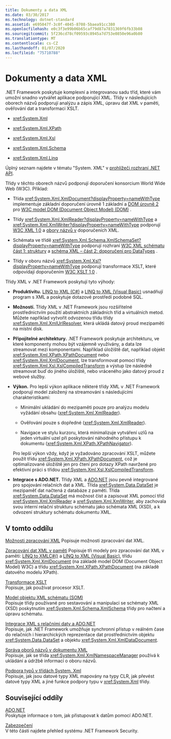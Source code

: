 ```yaml
---
title: Dokumenty a data XML
ms.date: 03/30/2017
ms.technology: dotnet-standard
ms.assetid: e695047f-3c0f-4045-8708-5baea91cc380
ms.openlocfilehash: e0c3f3e99b06b65caf79d87a7831369f6fb33b08
ms.sourcegitcommit: 5f236cd78cf09593c8945a7d753e0850e96a0b80
ms.translationtype: MT
ms.contentlocale: cs-CZ
ms.lasthandoff: 01/07/2020
ms.locfileid: "75710788"
---
```

# <a name="xml-documents-and-data"></a>Dokumenty a data XML

.NET Framework poskytuje komplexní a integrovanou sadu tříd, které vám umožní snadno vytvářet aplikace podporující XML. Třídy v následujících oborech názvů podporují analýzu a zápis XML, úpravu dat XML v paměti, ověřování dat a transformaci XSLT.

- <xref:System.Xml>

- <xref:System.Xml.XPath>

- <xref:System.Xml.Xsl>

- <xref:System.Xml.Schema>

- <xref:System.Xml.Linq>

Úplný seznam najdete v tématu "System. XML" v [prohlížeči rozhraní .NET API](https://docs.microsoft.com/dotnet/api/?term=system.xml).

Třídy v těchto oborech názvů podporují doporučení konsorcium World Wide Web (W3C). Příklad:

- Třída <xref:System.Xml.XmlDocument?displayProperty=nameWithType> implementuje základní doporučení úrovně 1 základní a [DOM úrovně 2](https://www.w3.org/TR/DOM-Level-2-Core/) pro [W3C model DOM (Document Object Model) (DOM)](https://www.w3.org/TR/REC-DOM-Level-1/) .

- Třídy <xref:System.Xml.XmlReader?displayProperty=nameWithType> a <xref:System.Xml.XmlWriter?displayProperty=nameWithType> podporují [W3C XML 1,0](https://www.w3.org/TR/2006/REC-xml-20060816/) a [obory názvů v](https://www.w3.org/TR/REC-xml-names/) doporučeních XML.

- Schémata ve třídě <xref:System.Xml.Schema.XmlSchemaSet?displayProperty=nameWithType> podporují rozhraní [W3C XML schématu část 1: struktury](https://www.w3.org/TR/xmlschema-1/) a [schéma XML – část 2: doporučení pro DataTypes](https://www.w3.org/TR/xmlschema-2/) .

- Třídy v oboru názvů <xref:System.Xml.Xsl?displayProperty=nameWithType> podporují transformace XSLT, které odpovídají doporučením [W3C XSLT 1,0](https://www.w3.org/TR/xslt) .

Třídy XML v .NET Framework poskytují tyto výhody:

- **Produktivitu.** [LINQ to XML (C#)](../../../csharp/programming-guide/concepts/linq/linq-to-xml-overview.md) a [LINQ to XML (Visual Basic)](../../../visual-basic/programming-guide/concepts/linq/linq-to-xml.md) usnadňují program s XML a poskytuje dotazové prostředí podobné SQL.

- **Možností.** Třídy XML v .NET Framework jsou rozšiřitelné prostřednictvím použití abstraktních základních tříd a virtuálních metod. Můžete například vytvořit odvozenou třídu třídy <xref:System.Xml.XmlUrlResolver>, která ukládá datový proud mezipaměti na místní disk.

- **Připojitelné architektury.** .NET Framework poskytuje architekturu, ve které komponenty mohou být vzájemně využívány, a data lze streamovat mezi komponentami. Například úložiště dat, například objekt <xref:System.Xml.XPath.XPathDocument> nebo <xref:System.Xml.XmlDocument>, lze transformovat pomocí třídy <xref:System.Xml.Xsl.XslCompiledTransform> a výstup lze následně streamovat buď do jiného úložiště, nebo vráceného jako datový proud z webové služby.

- **Výkon.** Pro lepší výkon aplikace některé třídy XML v .NET Framework podporují model založený na streamování s následujícími charakteristikami:

  - Minimální ukládání do mezipaměti pouze pro analýzu modelu vyžádání obsahu (<xref:System.Xml.XmlReader>).

  - Ověřování pouze s dopředné (<xref:System.Xml.XmlReader>).

  - Navigace ve stylu kurzoru, která minimalizuje vytváření uzlů na jeden virtuální uzel při poskytování náhodného přístupu k dokumentu (<xref:System.Xml.XPath.XPathNavigator>).

  Pro lepší výkon vždy, když je vyžadováno zpracování XSLT, můžete použít třídu <xref:System.Xml.XPath.XPathDocument>, což je optimalizované úložiště jen pro čtení pro dotazy XPath navržené pro efektivní práci s třídou <xref:System.Xml.Xsl.XslCompiledTransform>.

- **Integrace s ADO.NET.** Třídy XML a [ADO.NET](../../../../docs/framework/data/adonet/index.md) jsou pevně integrované pro spojování relačních dat a XML. Třída <xref:System.Data.DataSet> je mezipaměť dat načtená z databáze z paměti. Třída <xref:System.Data.DataSet> má možnost číst a zapisovat XML pomocí tříd <xref:System.Xml.XmlReader> a <xref:System.Xml.XmlWriter>, aby zachovala svou interní relační strukturu schématu jako schémata XML (XSD), a k odvození struktury schématu dokumentu XML.

## <a name="in-this-section"></a>V tomto oddílu

[Možnosti zpracování XML](../../../../docs/standard/data/xml/xml-processing-options.md) Popisuje možnosti zpracování dat XML.

[Zpracování dat XML v paměti](../../../../docs/standard/data/xml/processing-xml-data-in-memory.md) Popisuje tři modely pro zpracování dat XML v paměti: [LINQ to XMLC#()](../../../csharp/programming-guide/concepts/linq/linq-to-xml-overview.md) a [LINQ to XML (Visual Basic)](../../../visual-basic/programming-guide/concepts/linq/linq-to-xml.md), třídu <xref:System.Xml.XmlDocument> (na základě model DOM (Document Object Model) W3C) a třídu <xref:System.Xml.XPath.XPathDocument> (na základě datového modelu XPath).

[Transformace XSLT](../../../../docs/standard/data/xml/xslt-transformations.md)\
Popisuje, jak používat procesor XSLT.

[Model objektu XML schématu (SOM)](../../../../docs/standard/data/xml/xml-schema-object-model-som.md)\
Popisuje třídy používané pro sestavování a manipulaci se schématy XML (XSD) poskytnutím <xref:System.Xml.Schema.XmlSchema> třídy pro načtení a úpravu schématu.

[Integrace XML s relačními daty a ADO.NET](../../../../docs/standard/data/xml/xml-integration-with-relational-data-and-adonet.md)\
Popisuje, jak .NET Framework umožňuje synchronní přístup v reálném čase do relačních i hierarchických reprezentace dat prostřednictvím objektu <xref:System.Data.DataSet> a objektu <xref:System.Xml.XmlDataDocument>.

[Správa oborů názvů v dokumentu XML](../../../../docs/standard/data/xml/managing-namespaces-in-an-xml-document.md)\
Popisuje, jak se třída <xref:System.Xml.XmlNamespaceManager> používá k ukládání a údržbě informací o oboru názvů.

[Podpora typů v třídách System. Xml](../../../../docs/standard/data/xml/type-support-in-the-system-xml-classes.md)\
Popisuje, jak jsou datové typy XML mapovány na typy CLR, jak převést datové typy XML a jiné funkce podpory typu v <xref:System.Xml> třídy.

## <a name="related-sections"></a>Související oddíly

[ADO.NET](../../../../docs/framework/data/adonet/index.md)\
Poskytuje informace o tom, jak přistupovat k datům pomocí ADO.NET.

[Zabezpečení](../../../../docs/standard/security/index.md)\
V této části najdete přehled systému .NET Framework Security.
